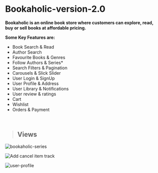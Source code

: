 # Bookaholic-version-2.0

**Bookaholic is an online book store where customers can explore, read, buy or sell books at affordable pricing.**

**Some Key Features are:**
* Book Search & Read
* Author Search
* Favourite Books & Genres
* Follow Authors & Series*
* Search Filters & Pagination
* Carousels & Slick Slider
* User Login & SignUp
* User Profile & Address
* User Library & Notifications
* User review & ratings
* Cart
* Wishlist
* Orders & Payment 
<br>

> ## Views

![bookaholic-series](https://user-images.githubusercontent.com/73666943/186479286-811f46c8-915d-4594-9ffb-56b6d6ebda84.png)

![Add cancel item   track](https://user-images.githubusercontent.com/73666943/186479533-461c96d9-6dac-4c61-bbfb-da6120ad3f35.png)

![user-profile](https://user-images.githubusercontent.com/73666943/188140427-ed1d6285-8529-4a26-943b-1c241f922599.png)

